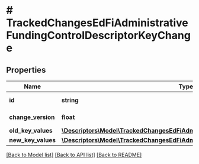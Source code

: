 # # TrackedChangesEdFiAdministrativeFundingControlDescriptorKeyChange

## Properties

Name | Type | Description | Notes
------------ | ------------- | ------------- | -------------
**id** | **string** | Resource identifier | [optional]
**change_version** | **float** | Change version | [optional]
**old_key_values** | [**\Descriptors\Model\TrackedChangesEdFiAdministrativeFundingControlDescriptorKey**](TrackedChangesEdFiAdministrativeFundingControlDescriptorKey.md) |  | [optional]
**new_key_values** | [**\Descriptors\Model\TrackedChangesEdFiAdministrativeFundingControlDescriptorKey**](TrackedChangesEdFiAdministrativeFundingControlDescriptorKey.md) |  | [optional]

[[Back to Model list]](../../README.md#models) [[Back to API list]](../../README.md#endpoints) [[Back to README]](../../README.md)
